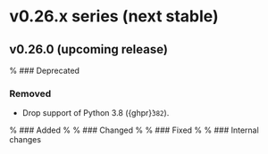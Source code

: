 # v0.26.x series (next stable)

## v0.26.0 (upcoming release)

% ### Deprecated

### Removed

* Drop support of Python 3.8 ({ghpr}̀`382`).

% ### Added
%
% ### Changed
%
% ### Fixed
%
% ### Internal changes
